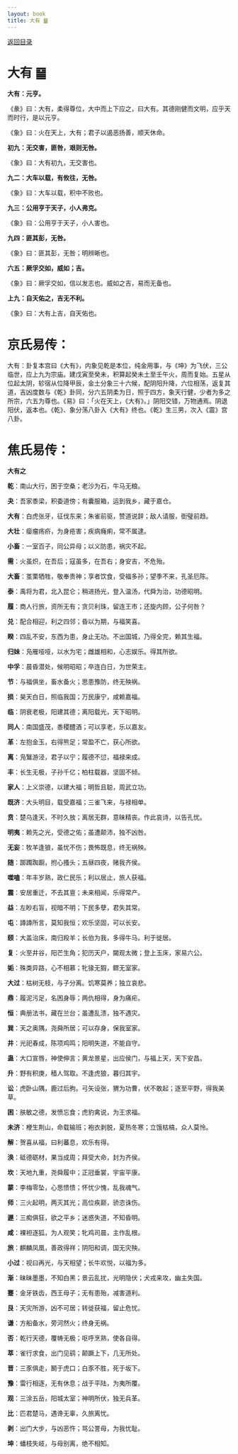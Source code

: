```yaml
---
layout: book
title: 大有 ䷍
---
```


[返回目录](./)

# 大有 ䷍

**大有：元亨。**

《彖》曰：大有，柔得尊位，大中而上下应之，曰大有。其德刚健而文明，应乎天而时行，是以元亨。

《象》曰：火在天上，大有；君子以遏恶扬善，顺天休命。

**初九：无交害，匪咎，艰则无咎。**

《象》曰：大有初九，无交害也。

**九二：大车以载，有攸往，无咎。**

《象》曰：大车以载，积中不败也。

**九三：公用亨于天子，小人弗克。**

《象》曰：公用亨于天子，小人害也。

**九四：匪其彭，无咎。**

《象》曰：匪其彭，无咎；明辨晰也。

**六五：厥孚交如，威如；吉。**

《象》曰：厥孚交如，信以发志也。威如之吉，易而无备也。

**上九：自天佑之，吉无不利。**

《象》曰：大有上吉，自天佑也。

# 京氏易传：

大有：卦复本宫曰《大有》，内象见乾是本位，纯金用事，与《坤》为飞伏，三公临世，应上九为宗庙。建戊寅至癸未，积算起癸未土至壬午火，周而复始。五星从位起太阴，轸宿从位降甲辰，金土分象三十六候，配阴阳升降，六位相荡，返复其道，吉凶度数与《乾》卦同，分六五阴柔为日，照于四方，象天行健，少者为多之所宗，六五为尊也。《易》曰：「火在天上，《大有》。」阴阳交错，万物通焉。阴退阳伏，返本也。《乾》、象分荡八卦入《大有》终也。《乾》生三男，次入《震》宫八卦。


# 焦氏易传：

**大有之**

**乾**：南山大行，困于空桑；老沙为石，牛马无粮。

**夬**：吾家黍梁，积委道傍；有囊服箱，运到我乡，藏于嘉仓。

**大有**：白虎张牙，征伐东来；朱雀前驱，赞道说辞；敌人请服，衘璧前趋。

**大壮**：瘿瘤疡疥，为身疮害；疾病癃痢，常不属逮。

**小畜**：一室百子，同公异母；以义防患，祸灾不起。

**需**：火虽炽，在吾后；寇虽多，在吾右；身安吉，不危殆。

**大畜**：茧栗牺牲，敬奉贵神；享者饮食，受福多孙；望季不来，孔圣厄陈。

**泰**：禹将为君，北入昆仑；稍进扬光，登入温汤，代舜为治，功德昭明。

**履**：商人行旅，资所无有；贪贝利珠，留连王市；还旋内顾，公子何咎？

**兑**：配合相迎，利之四邻；昏以为期，与福笑喜。

**睽**：四乱不安，东西为患，身止无功。不出国城，乃得全完，赖其生福。

**归妹**：凫雁哑哑，以水为宅；雌雄相和，心志娱乐。得其所欲。

**中孚**：晨昏潜处，候明昭昭；卒连白日，为世荣主。

**节**：与福俱坐，畜水备火；思患豫防，终无殃祸。

**损**：昊天白日，照临我国；万民康宁，咸赖嘉福。

**临**：阴衰老极，阳建其德；离阳载光，天下昭明。

**同人**：南国盛茂，黍稷醴酒；可以享老，乐以嘉友。

**革**：左抱金玉，右得熊足；常盈不亡，获心所欲。

**离**：凫鷖游泾，君子以宁；履德不愆，福禄来成。

**丰**：长生无极，子孙千亿；柏柱载器，坚固不倾。

**家人**：上义崇德，以建大福；明哲且聪，周武立功。

**既济**：大头明目，载受嘉福；三雀飞来，与禄相单。

**贲**：楚乌逢天，不时久放；离居无群，意昧精丧。作此哀诗，以告孔忧。

**明夷**：赖先之光，受德之佑；虽遭颠沛，独不凶咎。

**无妄**：牧羊逢狼，虽忧不伤；畏怖既息，终无祸殃。

**随**：踯躅踟蹰，拊心搔头；五昼四夜，赌我齐侯。

**噬嗑**：年丰岁熟，政仁民乐；利以居止，旅人获福。

**震**：安居重迁，不去其亶；未来相闻，乐得常产。

**益**：左眇右盲，视暗不明；下民多孽，君失其常。

**屯**：譐譐所言，莫知我恒；欢乐坚固，可以长安。

**颐**：大盖治床，南归羖羊；长伯为我，多得牛马。利于徙居。

**复**：火至井谷，阳芒生角；犯历天户，闚观太微；登上玉床，家易六公。

**姤**：殊类异路，心不相慕；牝猭无猳，鳏无室家。

**大过**：枯树无枝，与子分离。饥寒莫养；独立哀悲。

**鼎**：履泥污足，名困身辱；两仇相得，身为痛疟。

**恒**：典册法书，藏在兰台；虽遭乱溃，独不遇灾。

**巽**：天之奥隅，尧舜所居；可以存身，保我室家。

**井**：光祀春成，陈项鸡鸣；阳明失道，不能自守。

**蛊**：大口宣唇，神使伸言；黄龙景星，出应侯门，与福上天，天下安昌。

**升**：野有积庚，穑人驾取。不逢虎狼，暮归其宇。

**讼**：虎卧山隅，鹿过后朐。弓矢设张，猬为功曹，伏不敢起；逐至平野，得我美草。

**困**：肤敏之德，发愤忘食；虎豹禽说，为王求福。

**未济**：楩生荆山，命载输班；袍衣剥脱，夏热冬寒；立饿枯槁，众人莫怜。

**解**：贺喜从福，曰利蕃息，欢乐有得。

**涣**：砥德砺材，果当成周；拜受大命，封为齐侯。

**坎**：天地九重，尧舜履中；正冠垂裳，宇宙平康。

**蒙**：李梅零坠，心思愦愦；怀忧少愧，乱我魂气。

**师**：三火起明，两灭其光；高位疾巅，骄恣诛伤。

**遯**：三痴俱狂，欲之平乡；迷惑失道，不知昏明。

**咸**：裸袒逐狐，为人观笑；牝鸡司晨，主作乱根。

**旅**：麒麟凤凰，善政得祥；阴阳和调，国无灾殃。

**小过**：视曰再光，与天相望；长牛欢悦，以福为多。

**渐**：昧昧墨墨，不知白黑；景云乱扰，光明隐伏；犬戎来攻，幽主失国。

**蹇**：金牙铁齿，西王母子；无有患殆，减害道利。

**艮**：天灾所游，凶不可居；转徙获福，留止危忧。

**谦**：方船备水，旁河然火；终身无祸。

**否**：乾行天德，覆帱无极；呕呼烹熟，使各自得。

**萃**：雀行求食，出门见鹞；颠蹶上下，几无所处。

**晋**：三豕俱走，鬭于虎口；白豕不胜，死于坂下。

**豫**：雷行相逐，无有休息；战于平陆，为夷所覆。

**观**：三涂五岳，阳城太室；神明所伏，独无兵革。

**比**：匹君楚马，遇谗无辜，久旅离忧。

**剥**：出门大步，与凶恶忤；骂公詈母，为我忧耻。

**坤**：蟠枝失岐，与母别离，绝不相知。


